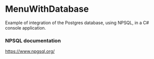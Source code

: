 # MenuWithDatabase
Example of integration of the Postgres database, using NPSQL, in a C# console application.

### NPSQL documentation
https://www.npgsql.org/




